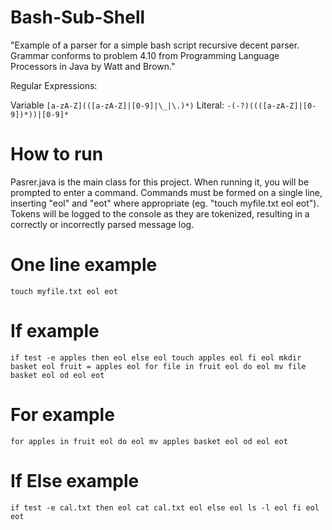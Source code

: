 # Bash-Sub-Shell
"Example of a parser for a simple bash script recursive decent parser.  Grammar conforms to problem 4.10 from Programming Language Processors in Java by Watt and Brown."

Regular Expressions:

Variable `[a-zA-Z](([a-zA-Z]|[0-9]|\_|\.)*)`
Literal: `-(-?)((([a-zA-Z]|[0-9])*))|[0-9]*`

# How to run
Pasrer.java is the main class for this project. When running it, you will be prompted to enter a command.
Commands must be formed on a single line, inserting "eol" and "eot" where appropriate (eg. "touch myfile.txt eol eot").
Tokens will be logged to the console as they are tokenized, resulting in a correctly or incorrectly parsed message log.

# One line example
`touch myfile.txt eol eot`

# If example
`if test -e apples then eol else eol touch apples eol fi eol mkdir basket eol fruit = apples eol for file in fruit eol do eol mv file basket eol od eol eot`

# For example
`for apples in fruit eol do eol mv apples basket eol od eol eot`

# If Else example
`if test -e cal.txt then eol cat cal.txt eol else eol ls -l eol fi eol eot`
